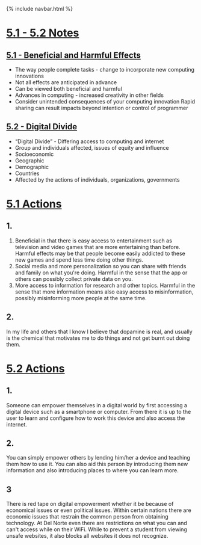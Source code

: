 {% include navbar.html %}

# <u>5.1 - 5.2 Notes</u>

## <u>5.1 - Beneficial and Harmful Effects</u>
- The way people complete tasks - change to incorporate new computing innovations
- Not all effects are anticipated in advance
- Can be viewed both beneficial and harmful
- Advances in computing - increased creativity in other fields
- Consider unintended consequences of your computing innovation
  Rapid sharing can result impacts beyond intention or control of programmer
## <u>5.2 - Digital Divide</u>
- “Digital Divide” - Differing access to computing and internet
- Group and individuals affected, issues of equity and influence
- Socioeconomic
- Geographic
- Demographic
- Countries
- Affected by the actions of individuals, organizations, governments

# <u>5.1 Actions</u>
## 1.
1. Beneficial in that there is easy access to entertainment such as television and video games that are more entertaining than before. Harmful effects may be that people become easily addicted to these new games and spend less time doing other things.
2. Social media and more personalization so you can share with friends and family on what you're doing. Harmful in the sense that the app or others can possibly collect private data on you.
3. More access to information for research and other topics. Harmful in the sense that more information means also easy access to misinformation, possibly misinforming more people at the same time.

## 2.
In my life and others that I know I believe that dopamine is real, and usually is the chemical that motivates me to do things and not get burnt out doing them.

# <u>5.2 Actions</u>
## 1.
Someone can empower themselves in a digital world by first accessing a digital device such as a smartphone or computer. From there it is up to the user to learn and configure how to work this device and also access the internet.
## 2.
You can simply empower others by lending him/her a device and teaching them how to use it. You can also aid this person by introducing them new information and also introducing places to where you can learn more.
## 3
There is red tape on digital empowerment whether it be because of economical issues or even political issues.  Within certain nations there are economic issues that restrain the common person from obtaining technology. At Del Norte even there are restrictions on what you can and can't access while on their WiFi. While to prevent a student from viewing unsafe websites, it also blocks all websites it does not recognize.
